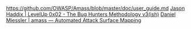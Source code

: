 https://github.com/OWASP/Amass/blob/master/doc/user_guide.md
[Jason Haddix | LevelUp 0x02 - The Bug Hunters Methodology v3(ish)](https://www.youtube.com/watch?v=Qw1nNPiH_Go)
[Daniel Miessler | amass — Automated Attack Surface Mapping](https://danielmiessler.com/study/amass/)